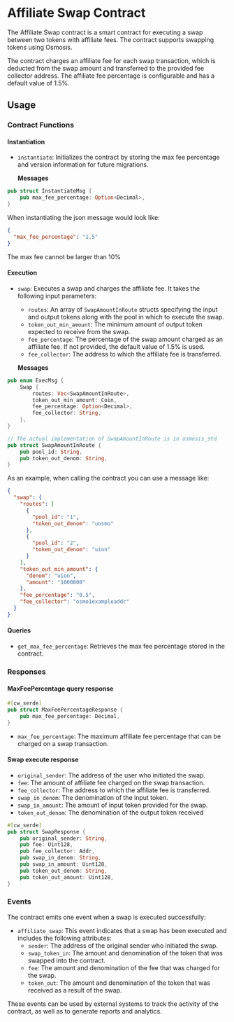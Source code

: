 # Affiliate Swap Contract

The Affiliate Swap contract is a smart contract for executing a swap between two
tokens with affiliate fees. The contract supports swapping tokens using Osmosis.

The contract charges an affiliate fee for each swap transaction, which is
deducted from the swap amount and transferred to the provided fee collector
address. The affiliate fee percentage is configurable and has a default value of
1.5%.

## Usage

### Contract Functions

#### Instantiation

- `instantiate`: Initializes the contract by storing the max fee percentage and version information for future migrations.

    **Messages**

``` rust
pub struct InstantiateMsg {
    pub max_fee_percentage: Option<Decimal>,
}
```

When instantiating the json message would look like:

``` json
{
  "max_fee_percentage": "1.5"
}
```

The max fee cannot be larger than 10%

#### Execution

- `swap`: Executes a swap and charges the affiliate fee. It takes the following input parameters:

    - `routes`: An array of `SwapAmountInRoute` structs specifying the input and output tokens along with the pool in which to execute the swap.
    - `token_out_min_amount`: The minimum amount of output token expected to receive from the swap.
    - `fee_percentage`: The percentage of the swap amount charged as an affiliate fee. If not provided, the default value of 1.5% is used.
    - `fee_collector`: The address to which the affiliate fee is transferred.

    **Messages**

``` rust
pub enum ExecMsg {
    Swap {
        routes: Vec<SwapAmountInRoute>,
        token_out_min_amount: Coin,
        fee_percentage: Option<Decimal>,
        fee_collector: String,
    },
}

// The actual implementation of SwapAmountInRoute is in osmosis_std 
pub struct SwapAmountInRoute {
    pub pool_id: String,
    pub token_out_denom: String,
}
```

As an example, when calling the contract you can use a message like:

``` json
{
  "swap": {
    "routes": [
      {
        "pool_id": "1",
        "token_out_denom": "uosmo"
      },
      {
        "pool_id": "2",
        "token_out_denom": "uion"
      }
    ],
    "token_out_min_amount": {
      "denom": "uion",
      "amount": "1000000"
    },
    "fee_percentage": "0.5",
    "fee_collector": "osmo1exampleaddr"
  }
}
```


#### Queries

- `get_max_fee_percentage`: Retrieves the max fee percentage stored in the contract.

### Responses

#### MaxFeePercentage query response

```rust
#[cw_serde]
pub struct MaxFeePercentageResponse {
    pub max_fee_percentage: Decimal,
}
```

- `max_fee_percentage`: The maximum affiliate fee percentage that can be charged on a swap transaction.

#### Swap execute response

- `original_sender`: The address of the user who initiated the swap.
- `fee`: The amount of affiliate fee charged on the swap transaction.
- `fee_collector`: The address to which the affiliate fee is transferred.
- `swap_in_denom`: The denomination of the input token.
- `swap_in_amount`: The amount of input token provided for the swap.
- `token_out_denom`: The denomination of the output token received

```rust
#[cw_serde]
pub struct SwapResponse {
    pub original_sender: String,
    pub fee: Uint128,
    pub fee_collector: Addr,
    pub swap_in_denom: String,
    pub swap_in_amount: Uint128,
    pub token_out_denom: String,
    pub token_out_amount: Uint128,
}
```

### Events

The contract emits one event when a swap is executed successfully:

- `affiliate_swap`: This event indicates that a swap has been executed and includes the following attributes:
  - `sender`: The address of the original sender who initiated the swap.
  - `swap_token_in`: The amount and denomination of the token that was swapped into the contract.
  - `fee`: The amount and denomination of the fee that was charged for the swap.
  - `token_out`: The amount and denomination of the token that was received as a result of the swap.

These events can be used by external systems to track the activity of the
contract, as well as to generate reports and analytics.



